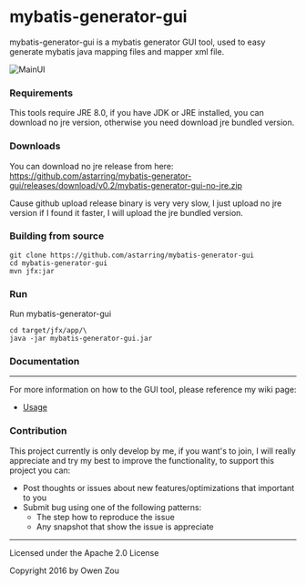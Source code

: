 mybatis-generator-gui
==============

mybatis-generator-gui is a mybatis generator GUI tool, used to easy generate mybatis java mapping files and mapper xml file.

![MainUI](https://cloud.githubusercontent.com/assets/3505708/16178144/35eabdcc-3673-11e6-9ff7-f701754f1550.png)

### Requirements
This tools require JRE 8.0, if you have JDK or JRE installed, you can download no jre version, otherwise
you need download jre bundled version.

### Downloads
You can download no jre release from here: https://github.com/astarring/mybatis-generator-gui/releases/download/v0.2/mybatis-generator-gui-no-jre.zip

Cause github upload release binary is very very slow, I just upload no jre version
if I found it faster, I will upload the jre bundled version.

### Building from source
    git clone https://github.com/astarring/mybatis-generator-gui
    cd mybatis-generator-gui
    mvn jfx:jar
### Run
Run mybatis-generator-gui

    cd target/jfx/app/\
    java -jar mybatis-generator-gui.jar
### Documentation
----
For more information on how to the GUI tool, please reference my wiki page:
* [Usage](https://github.com/astarring/mybatis-generator-gui/wiki/Usage-Guide)


### Contribution
This project currently is only develop by me, if you want's to join, I will
really appreciate and try my best to  improve the functionality, to support this project you can:
* Post thoughts or issues about new features/optimizations that important to you
* Submit bug using one of the following patterns:
    * The step how to reproduce the issue
    * Any snapshot that show the issue is appreciate


------
Licensed under the Apache 2.0 License

Copyright 2016 by Owen Zou
